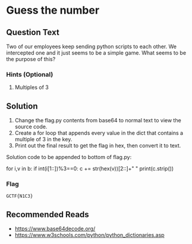# Guess the number
## Question Text

Two of our employees keep sending python scripts to each other. We intercepted one and it just seems to be a simple game. What seems to be the purpose of this?

### Hints (Optional)
1. Multiples of 3


## Solution
1. Change the flag.py contents from base64 to normal text to view the source code.
2. Create a for loop that appends every value in the dict that contains a multiple of 3 in the key.
3. Print out the final result to get the flag in hex, then convert it to text.

Solution code to be appended to bottom of flag.py:

for i,v in b:
    if int(i[1::])%3==0:
        c += str(hex(v))[2::]+" "
print(c.strip())

### Flag
`GCTF{N1C3}`

## Recommended Reads
* https://www.base64decode.org/
* https://www.w3schools.com/python/python_dictionaries.asp